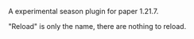 A experimental season plugin for paper 1.21.7.

"Reload" is only the name, there are nothing to reload.
